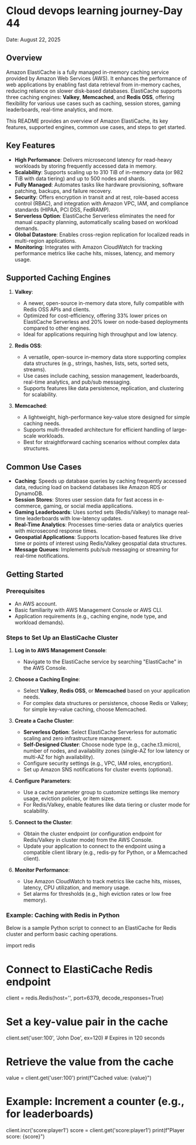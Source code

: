 # Cloud devops learning journey-Day 44
Date: August 22, 2025

## Overview
Amazon ElastiCache is a fully managed in-memory caching service provided by Amazon Web Services (AWS). It enhances the performance of web applications by enabling fast data retrieval from in-memory caches, reducing reliance on slower disk-based databases. ElastiCache supports three caching engines: **Valkey**, **Memcached**, and **Redis OSS**, offering flexibility for various use cases such as caching, session stores, gaming leaderboards, real-time analytics, and more.

This README provides an overview of Amazon ElastiCache, its key features, supported engines, common use cases, and steps to get started.

## Key Features
- **High Performance**: Delivers microsecond latency for read-heavy workloads by storing frequently accessed data in memory.
- **Scalability**: Supports scaling up to 310 TiB of in-memory data (or 982 TiB with data tiering) and up to 500 nodes and shards.
- **Fully Managed**: Automates tasks like hardware provisioning, software patching, backups, and failure recovery.
- **Security**: Offers encryption in transit and at rest, role-based access control (RBAC), and integration with Amazon VPC, IAM, and compliance standards (HIPAA, PCI DSS, FedRAMP).
- **Serverless Option**: ElastiCache Serverless eliminates the need for manual capacity planning, automatically scaling based on workload demands.
- **Global Datastore**: Enables cross-region replication for localized reads in multi-region applications.
- **Monitoring**: Integrates with Amazon CloudWatch for tracking performance metrics like cache hits, misses, latency, and memory usage.

## Supported Caching Engines
1. **Valkey**:
   - A newer, open-source in-memory data store, fully compatible with Redis OSS APIs and clients.
   - Optimized for cost-efficiency, offering 33% lower prices on ElastiCache Serverless and 20% lower on node-based deployments compared to other engines.
   - Ideal for applications requiring high throughput and low latency.

2. **Redis OSS**:
   - A versatile, open-source in-memory data store supporting complex data structures (e.g., strings, hashes, lists, sets, sorted sets, streams).
   - Use cases include caching, session management, leaderboards, real-time analytics, and pub/sub messaging.
   - Supports features like data persistence, replication, and clustering for scalability.

3. **Memcached**:
   - A lightweight, high-performance key-value store designed for simple caching needs.
   - Supports multi-threaded architecture for efficient handling of large-scale workloads.
   - Best for straightforward caching scenarios without complex data structures.

## Common Use Cases
- **Caching**: Speeds up database queries by caching frequently accessed data, reducing load on backend databases like Amazon RDS or DynamoDB.
- **Session Stores**: Stores user session data for fast access in e-commerce, gaming, or social media applications.
- **Gaming Leaderboards**: Uses sorted sets (Redis/Valkey) to manage real-time leaderboards with low-latency updates.
- **Real-Time Analytics**: Processes time-series data or analytics queries with microsecond response times.
- **Geospatial Applications**: Supports location-based features like drive time or points of interest using Redis/Valkey geospatial data structures.
- **Message Queues**: Implements pub/sub messaging or streaming for real-time notifications.

## Getting Started
### Prerequisites
- An AWS account.
- Basic familiarity with AWS Management Console or AWS CLI.
- Application requirements (e.g., caching engine, node type, and workload demands).

### Steps to Set Up an ElastiCache Cluster
1. **Log in to AWS Management Console**:
   - Navigate to the ElastiCache service by searching "ElastiCache" in the AWS Console.

2. **Choose a Caching Engine**:
   - Select **Valkey**, **Redis OSS**, or **Memcached** based on your application needs.
   - For complex data structures or persistence, choose Redis or Valkey; for simple key-value caching, choose Memcached.

3. **Create a Cache Cluster**:
   - **Serverless Option**: Select ElastiCache Serverless for automatic scaling and zero infrastructure management.
   - **Self-Designed Cluster**: Choose node type (e.g., cache.t3.micro), number of nodes, and availability zones (single-AZ for low latency or multi-AZ for high availability).
   - Configure security settings (e.g., VPC, IAM roles, encryption).
   - Set up Amazon SNS notifications for cluster events (optional).

4. **Configure Parameters**:
   - Use a cache parameter group to customize settings like memory usage, eviction policies, or item sizes.
   - For Redis/Valkey, enable features like data tiering or cluster mode for scalability.

5. **Connect to the Cluster**:
   - Obtain the cluster endpoint (or configuration endpoint for Redis/Valkey in cluster mode) from the AWS Console.
   - Update your application to connect to the endpoint using a compatible client library (e.g., redis-py for Python, or a Memcached client).

6. **Monitor Performance**:
   - Use Amazon CloudWatch to track metrics like cache hits, misses, latency, CPU utilization, and memory usage.
   - Set alarms for thresholds (e.g., high eviction rates or low free memory).

### Example: Caching with Redis in Python
Below is a sample Python script to connect to an ElastiCache for Redis cluster and perform basic caching operations.

<xaiArtifact artifact_id="d7eaa92b-ef11-4aa5-9d43-756b3063f8ff" artifact_version_id="90b5ac74-1676-44ab-8a24-391f1d326a67" title="redis_cache_example.py" contentType="text/python">
import redis

# Connect to ElastiCache Redis endpoint
client = redis.Redis(host='<your-elasticache-endpoint>', port=6379, decode_responses=True)

# Set a key-value pair in the cache
client.set('user:100', 'John Doe', ex=120)  # Expires in 120 seconds

# Retrieve the value from the cache
value = client.get('user:100')
print(f"Cached value: {value}")

# Example: Increment a counter (e.g., for leaderboards)
client.incr('score:player1')
score = client.get('score:player1')
print(f"Player score: {score}")